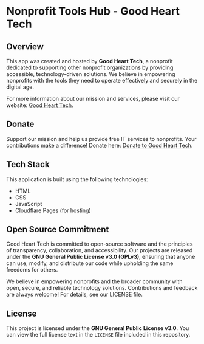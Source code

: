 # Nonprofit Tools Hub - Good Heart Tech

## Overview

This app was created and hosted by **Good Heart Tech**, a nonprofit dedicated to supporting other nonprofit organizations by providing accessible, technology-driven solutions. We believe in empowering nonprofits with the tools they need to operate effectively and securely in the digital age. 

For more information about our mission and services, please visit our website: [Good Heart Tech](https://goodhearttech.org/).

## Donate

Support our mission and help us provide free IT services to nonprofits. Your contributions make a difference! Donate here: [Donate to Good Heart Tech](https://goodhearttech.org/donate/).

## Tech Stack

This application is built using the following technologies:
- HTML
- CSS
- JavaScript
- Cloudflare Pages (for hosting)

## Open Source Commitment

Good Heart Tech is committed to open-source software and the principles of transparency, collaboration, and accessibility. Our projects are released under the **GNU General Public License v3.0 (GPLv3)**, ensuring that anyone can use, modify, and distribute our code while upholding the same freedoms for others.

We believe in empowering nonprofits and the broader community with open, secure, and reliable technology solutions. Contributions and feedback are always welcome! For details, see our LICENSE file.

## License

This project is licensed under the **GNU General Public License v3.0**. You can view the full license text in the `LICENSE` file included in this repository.

